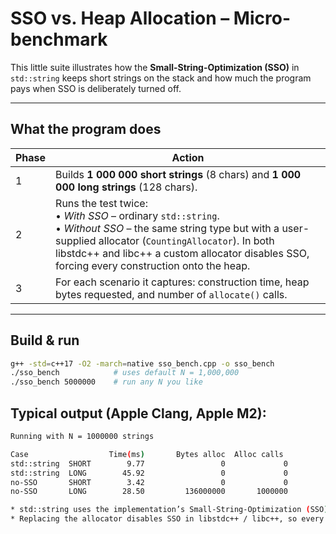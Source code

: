 # SSO vs. Heap Allocation – Micro-benchmark

This little suite illustrates how the **Small-String-Optimization (SSO)** in
`std::string` keeps short strings on the stack and
how much the program pays when SSO is deliberately turned off.

---

## What the program does

| Phase | Action |
|-------|--------|
| 1 | Builds **1 000 000 short strings** (8 chars) and **1 000 000 long strings** (128 chars). |
| 2 | Runs the test twice: <br/>• *With SSO* – ordinary `std::string`. <br/>• *Without SSO* – the same string type but with a user-supplied allocator (`CountingAllocator`). In both libstdc++ and libc++ a custom allocator disables SSO, forcing every construction onto the heap. |
| 3 | For each scenario it captures: construction time, heap bytes requested, and number of `allocate()` calls. |

---

## Build & run

```bash
g++ -std=c++17 -O2 -march=native sso_bench.cpp -o sso_bench
./sso_bench            # uses default N = 1,000,000
./sso_bench 5000000    # run any N you like
```

## Typical output (Apple Clang, Apple M2):
```bash
Running with N = 1000000 strings

Case                  Time(ms)       Bytes alloc  Alloc calls
std::string  SHORT        9.77                 0             0
std::string  LONG        45.92                 0             0
no-SSO       SHORT        3.42                 0             0
no-SSO       LONG        28.50         136000000       1000000

* std::string uses the implementation’s Small-String-Optimization (SSO).
* Replacing the allocator disables SSO in libstdc++ / libc++, so every construction goes to the heap – our “without-SSO” baseline.
```

